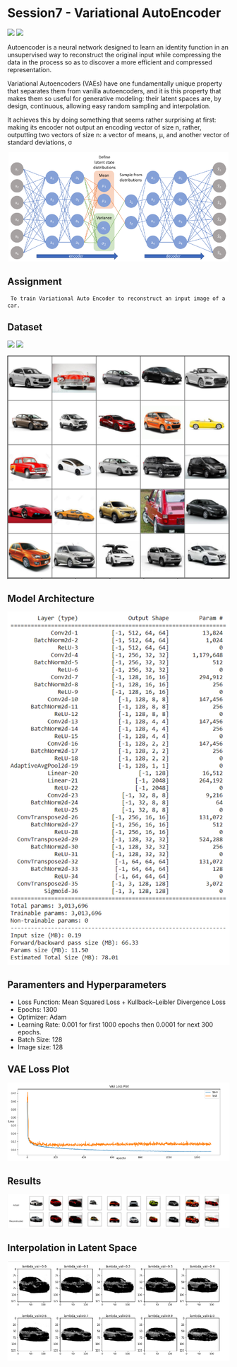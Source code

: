 # Session7 - Variational AutoEncoder 
[![](https://img.shields.io/badge/Website-green.svg)]() [![](https://colab.research.google.com/assets/colab-badge.svg)](https://github.com/SVGS-EVA4/Phase2/blob/master/S7-Variational_AutoEncoders/VAE_Final.ipynb) 

Autoencoder is a neural network designed to learn an identity function in an unsupervised way to reconstruct the original input while compressing the data in the process so as to discover a more efficient and compressed representation.

Variational Autoencoders (VAEs) have one fundamentally unique property that separates them from vanilla autoencoders, and it is this property that makes them so useful for generative modeling: their latent spaces are, by design, continuous, allowing easy random sampling and interpolation.

It achieves this by doing something that seems rather surprising at first: making its encoder not output an encoding vector of size n, rather, outputting two vectors of size n: a vector of means, μ, and another vector of standard deviations, σ


<p align="center"><img src = "https://github.com/SVGS-EVA4/Phase2/blob/master/S7-Variational_AutoEncoders/asset/VAE_Architecture.png" width = '500'/></p>

## **Assignment**

     To train Variational Auto Encoder to reconstruct an input image of a car.


## **Dataset**



[![](https://img.shields.io/badge/DataSet-blue.svg)](https://drive.google.com/file/d/1G5sKYPPYAteKzWn6fWsACtIF9W635Frx/view?usp=sharing)
[![](https://img.shields.io/badge/Data%20Preprocessing-blue.svg)](https://github.com/SVGS-EVA4/Phase2/blob/master/S6-Generative_Adversarial_Networks/Preprocessing.ipynb)



<p align="center"><img src = "https://raw.githubusercontent.com/SVGS-EVA4/Phase2/master/S7-Variational_AutoEncoders/asset/ds.png" /></p>


## **Model Architecture**


![](https://raw.githubusercontent.com/SVGS-EVA4/Phase2/master/S7-Variational_AutoEncoders/asset/vae.png)


## **Paramenters and Hyperparameters**
* Loss Function: Mean Squared Loss + Kullback–Leibler Divergence Loss
* Epochs: 1300
* Optimizer: Adam
* Learning Rate: 0.001 for first 1000 epochs then 0.0001 for next 300 epochs.
* Batch Size: 128
* Image size: 128


## **VAE Loss Plot**

![](https://raw.githubusercontent.com/SVGS-EVA4/Phase2/master/S7-Variational_AutoEncoders/asset/loss_graph.png)

## **Results**


![](https://raw.githubusercontent.com/SVGS-EVA4/Phase2/master/S7-Variational_AutoEncoders/asset/eval.png)

## **Interpolation in Latent Space**
![](https://github.com/SVGS-EVA4/Phase2/blob/master/S7-Variational_AutoEncoders/asset/interpolate.png)
